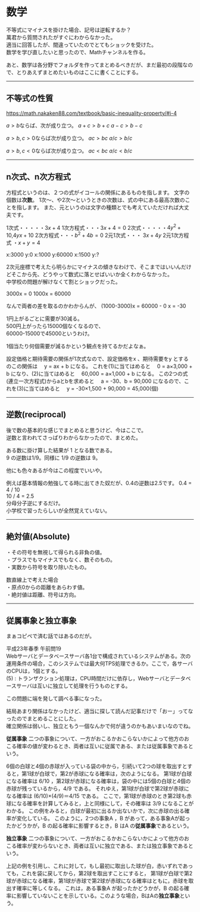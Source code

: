 # 数学

不等式にマイナスを掛けた場合、記号は逆転するか？  
萬君から質問されたがすぐにわからなかった。  
適当に回答したが、間違っていたのでとてもショックを受けた。  
数学を学び直したいと思ったので、Mathチャンネルを作る。  

あと、数学は各分野でフォルダを作ってまとめるべきだが、まだ最初の段階なので、とりあえずまとめたいものはここに書くことにする。  

---

## 不等式の性質

<https://math.nakaken88.com/textbook/basic-inequality-property/#i-4>  

$a>b$ならば、次が成り立つ。
$a+c > b+c$
$a-c > b-c$

$a>b , c>0$ならば次が成り立つ。
$ac>bc$
$a/c>b/c$

$a>b , c<0$ならば次が成り立つ。
$ac<bc$
$a/c<b/c$

---

## n次式、n次方程式

方程式というのは、２つの式がイコールの関係にあるものを指します。
文字の個数は**次数**。
1次～、や2次～というときの次数は、式の中にある最高次数のことを指します。
また、元というのは文字の種類とでも考えていただければ大丈夫です。

1次式・・・・・$3x+4$
1次方程式・・・$3x+4=0$
2次式・・・・・$4y^2+10$,$4yx+10$
2次方程式・・・$b^2+4b=0$
2元1次式・・・ $3x+4y$
2元1次方程式 ・$x+y=4$


x:3000 y:0
x:1000 y:60000
x:1500 y:?

2次元座標で考えたら明らかにマイナスの傾きなわけで、そこまではいいんだけどそこから先、どうやって数式に落とせばいいか全くわからなかった。  
中学校の問題が解けなくて割とショックだった。  

3000x = 0
1000x = 60000

なんで両者の差を取るのかわからんが、
(1000-3000)x = 60000 - 0
x = -30

1円上がるごとに需要が30減る。  
500円上がったら15000個なくなるので、  
60000-15000で45000というわけ。  

1個当たり何個需要が減るかという観点を持てるかだよなぁ。  


設定価格と期待需要の関係が1次式なので、設定価格をx 、期待需要をy とするのこの関係は
　y = ax + b
になる。
これを(1)に当てはめると
　0 = a×3,000 + b
になり、(2)に当てはめると
　60,000 = a×1,000 + b
になる。
この2つの式(連立一次方程式)からaとbを求めると
　a = -30、b = 90,000
になるので、これを(3)に当てはめると
　y = -30×1,500 + 90,000 = 45,000(個)

---

## 逆数(reciprocal)

後で数の基本的な感じでまとめると思うけど、今はここで。  
逆数と言われてさっぱりわからなかったので、まとめた。

ある数に掛け算した結果が 1 となる数である。  
9 の逆数は1/9。同様に 1/9 の逆数は 9。

他にも色々あるが今はこの程度でいいや。  

例えば基本情報の勉強してる時に出てきた奴だが、0.4の逆数は2.5です。
0.4 = 4 / 10  
10 / 4 = 2.5  
分母分子逆にするだけ。  
小学校で習ったらしいが全然覚えていない。  

---

## 絶対値(Absolute)

・その符号を無視して得られる非負の値。  
・プラスでもマイナスでもなく、数そのもの。  
・実数から符号を取り除いたもの。  

数直線上で考えた場合  
・原点0からの距離をあらわす値。  
・絶対値は距離、符号は方向。  

---

## 従属事象と独立事象

まぁコピペで済む話ではあるのだが。  

平成23年春季 午前問19  
Webサーバとデータベースサーバ各1台で構成されているシステムがある。次の運用条件の場合，このシステムでは最大何TPS処理できるか。ここで，各サーバのCPUは，1個とする。  
(5) : トランザクション処理は，CPU時間だけに依存し，Webサーバとデータベースサーバは互いに独立して処理を行うものとする。  

この問題に端を発して調べる事になった。  

結局あまり関係はなかったけど、適当に探して読んだ記事だけで「おー」ってなったのでまとめることにした。  
確立関係は弱いし、独立ともう一個なんかで何が違うのかもあいまいなのでね。  

**従属事象**
二つの事象について、一方がおこるかおこらないかによって他方のおこる確率の値が変わるとき、両者は互いに従属である、または従属事象であるという。

6個の白球と4個の赤球が入っている袋の中から，引続いて2つの球を取出すとすると，第1球が白球で，第2が赤球になる確率は，次のようになる。
第1球が白球になる確率は 6/10 ，第2球が赤球になる確率は，袋の中には5個の白球と4個の赤球が残っているから，4/9 である。
それゆえ，第1球が白球で第2球が赤球になる確率は (6/10)×(4/9)＝4/15 である。
ここで，第1球が赤球のとき第2球も赤球になる確率を計算してみると，上と同様にして，その確率は 3/9 になることがわかる。
この例をみると，白球が最初に出るか出ないかで，次に赤球の出る確率が変化している。
このように，2つの事象A ，B があって，ある事象Aが起ったかどうかが，B の起る確率に影響するとき，B はA の**従属事象**であるという。

**独立事象**
二つの事象について、一方がおこるかおこらないかによって他方のおこる確率が変わらないとき、両者は互いに独立である、または独立事象であるという。

上記の例を引用し、これに対して，もし最初に取出した球が白，赤いずれであっても，これを袋に戻してから，第2球を取出すことにすると，
第1球が白球で第2球が赤球になる確率，第1球が赤球で第2球が赤球になる確率はともに，赤球を取出す確率に等しくなる。
これは，ある事象A が起ったかどうかが，B の起る確率に影響していないことを示している。このような場合，BはAの**独立事象**という。
